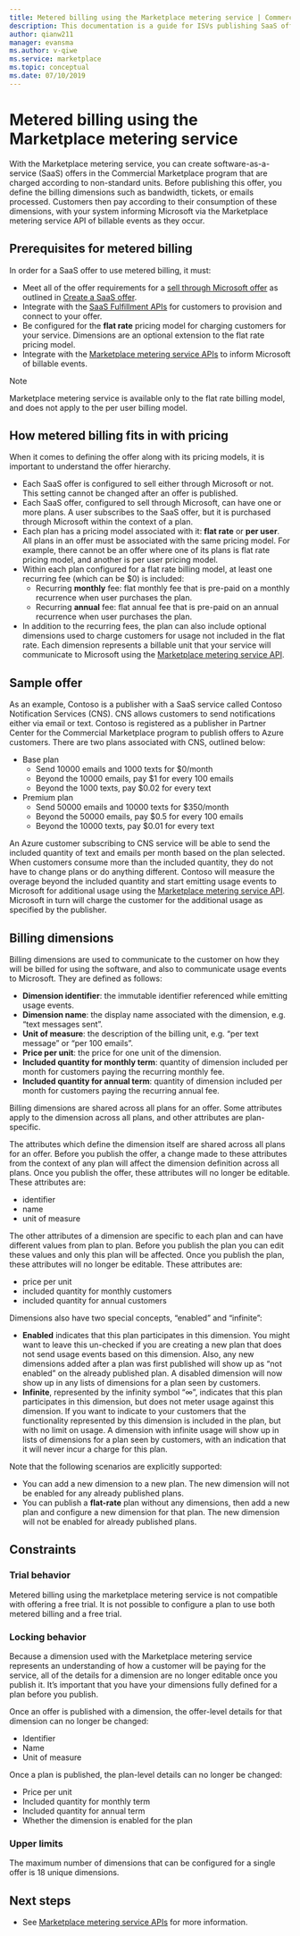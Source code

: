 ```yaml
---
title: Metered billing using the Marketplace metering service | Commercial Marketplace program
description: This documentation is a guide for ISVs publishing SaaS offers with flexible billing models. 
author: qianw211 
manager: evansma
ms.author: v-qiwe 
ms.service: marketplace 
ms.topic: conceptual
ms.date: 07/10/2019
---
```


# Metered billing using the Marketplace metering service

With the Marketplace metering service, you can create software-as-a-service (SaaS) offers in the Commercial Marketplace program that are charged according to non-standard units.  Before publishing this offer, you define the billing dimensions such as bandwidth, tickets, or emails processed.  Customers then pay according to their consumption of these dimensions, with your system informing Microsoft via the Marketplace metering service API of billable events as they occur.  

## Prerequisites for metered billing

In order for a SaaS offer to use metered billing, it must:

* Meet all of the offer requirements for a [sell through Microsoft offer](https://docs.microsoft.com/azure/marketplace/partner-center-portal/create-new-saas-offer#sell-through-microsoft) as outlined in [Create a SaaS offer](https://docs.microsoft.com/azure/marketplace/partner-center-portal/create-new-saas-offer).
* Integrate with the [SaaS Fulfillment APIs](https://docs.microsoft.com/azure/marketplace/partner-center-portal/pc-saas-fulfillment-api-v2) for customers to provision and connect to your offer.  
* Be configured for the **flat rate** pricing model for charging customers for your service.  Dimensions are an optional extension to the flat rate pricing model. 
* Integrate with the [Marketplace metering service APIs](??) to inform Microsoft of billable events.

>[!Note]
>Marketplace metering service is available only to the flat rate billing model, and does not apply to the per user billing model.

## How metered billing fits in with pricing

When it comes to defining the offer along with its pricing models, it is important to understand the offer hierarchy.

* Each SaaS offer is configured to sell either through Microsoft or not.  This setting cannot be changed after an offer is published.
* Each SaaS offer, configured to sell through Microsoft, can have one or more plans. A user subscribes to the SaaS offer, but it is purchased through Microsoft within the context of a plan.
* Each plan has a pricing model associated with it: **flat rate** or **per user**. All plans in an offer must be associated with the same pricing model. For example, there cannot be an offer where one of its plans is flat rate pricing model, and another is per user pricing model.
* Within each plan configured for a flat rate billing model, at least one recurring fee (which can be $0) is included:
    * Recurring **monthly** fee: flat monthly fee that is pre-paid on a monthly recurrence when user purchases the plan.
    * Recurring **annual** fee: flat annual fee that is pre-paid on an annual recurrence when user purchases the plan.
* In addition to the recurring fees, the plan can also include optional dimensions used to charge customers for usage not included in the flat rate.   Each dimension represents a billable unit that your service will communicate to Microsoft using the [Marketplace metering service API](??).

## Sample offer

As an example, Contoso is a publisher with a SaaS service called Contoso Notification Services (CNS). CNS allows customers to send notifications either via email or text. Contoso is registered as a publisher in Partner Center for the Commercial Marketplace program to publish offers to Azure customers.  There are two plans associated with CNS, outlined below:

* Base plan
    * Send 10000 emails and 1000 texts for $0/month
    * Beyond the 10000 emails, pay $1 for every 100 emails
    * Beyond the 1000 texts, pay $0.02 for every text
* Premium plan
    * Send 50000 emails and 10000 texts for $350/month
    * Beyond the 50000 emails, pay $0.5 for every 100 emails
    * Beyond the 10000 texts, pay $0.01 for every text

An Azure customer subscribing to CNS service will be able to send the included quantity of text and emails per month based on the plan selected.  When customers consume more than the included quantity, they do not have to change plans or do anything different.  Contoso will measure the overage beyond the included quantity and start emitting usage events to Microsoft for additional usage using the [Marketplace metering service API](??).  Microsoft in turn will charge the customer for the additional usage as specified by the publisher.

## Billing dimensions

Billing dimensions are used to communicate to the customer on how they will be billed for using the software, and also to communicate usage events to Microsoft. They are defined as follows:

* **Dimension identifier**: the immutable identifier referenced while emitting usage events.
* **Dimension name**: the display name associated with the dimension, e.g. “text messages sent”.
* **Unit of measure**: the description of the billing unit, e.g. “per text message” or “per 100 emails”.
* **Price per unit**: the price for one unit of the dimension.  
* **Included quantity for monthly term**: quantity of dimension included per month for customers paying the recurring monthly fee.
* **Included quantity for annual term**: quantity of dimension included per month for customers paying the recurring annual fee.

Billing dimensions are shared across all plans for an offer.  Some attributes apply to the dimension across all plans, and other attributes are plan-specific.

The attributes which define the dimension itself are shared across all plans for an offer.  Before you publish the offer, a change made to these attributes from the context of any plan will affect the dimension definition across all plans.  Once you publish the offer, these attributes will no longer be editable.  These attributes are:

* identifier
* name
* unit of measure

The other attributes of a dimension are specific to each plan and can have different values from plan to plan.  Before you publish the plan you can edit these values and only this plan will be affected.  Once you publish the plan, these attributes will no longer be editable.  These attributes are:

* price per unit
* included quantity for monthly customers 
* included quantity for annual customers 

Dimensions also have two special concepts, “enabled” and “infinite”:

* **Enabled** indicates that this plan participates in this dimension.  You might want to leave this un-checked if you are creating a new plan that does not send usage events based on this dimension.  Also, any new dimensions added after a plan was first published will show up as “not enabled” on the already published plan.  A disabled dimension will now show up in any lists of dimensions for a plan seen by customers.
* **Infinite**, represented by the infinity symbol “∞”, indicates that this plan participates in this dimension, but does not meter usage against this dimension.  If you want to indicate to your customers that the functionality represented by this dimension is included in the plan, but with no limit on usage.  A dimension with infinite usage will show up in lists of dimensions for a plan seen by customers, with an indication that it will never incur a charge for this plan.

Note that the following scenarios are explicitly supported:

* You can add a new dimension to a new plan.  The new dimension will not be enabled for any already published plans.
* You can publish a **flat-rate** plan without any dimensions, then add a new plan and configure a new dimension for that plan. The new dimension will not be enabled for already published plans.

## Constraints

### Trial behavior

Metered billing using the marketplace metering service is not compatible with offering a free trial.  It is not possible to configure a plan to use both metered billing and a free trial.

### Locking behavior

Because a dimension used with the Marketplace metering service represents an understanding of how a customer will be paying for the service, all of the details for a dimension are no longer editable once you publish it.  It’s important that you have your dimensions fully defined for a plan before you publish.
  
Once an offer is published with a dimension, the offer-level details for that dimension can no longer be changed:

* Identifier
* Name
* Unit of measure

Once a plan is published, the plan-level details can no longer be changed:

* Price per unit
* Included quantity for monthly term
* Included quantity for annual term
* Whether the dimension is enabled for the plan

### Upper limits

The maximum number of dimensions that can be configured for a single offer is 18 unique dimensions.

## Next steps

- See [Marketplace metering service APIs](??) for more information.
